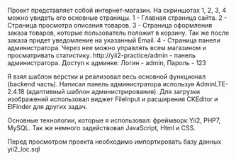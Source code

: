 Проект представляет собой интернет-магазин. На скриншотах 1, 2, 3, 4 можно увидеть его основные страницы.
1 - Главная страница сайта.
2 - Страница просмотра описания товаров.
3 - Страница оформления заказа товаров, которые пользователь положит в корзину. Так же после заказа придет 
уведомление на указанный Email.
4 - Страница панели администратора. Через нее можно управлять всем магазином и просматривать статистику.
http://yii2-practice/admin - панель администратора.
Доступ к админке: Логин - admin, Пароль - 123

Я взял шаблон верстки и реализовал весь основной функционал (backend часть). 
Написал панель администратора используя AdminLTE-2.4.18 (адаптивный шаблон администрирования).
Для загрузки изображений использовал виджет FileInput и расширения CKEditor и ElFinder для других задач.
  
Основные технологии, которые я использовал: фреймворк Yii2, 
  PHP7, MySQL. Так же немного задействовал JavaScript, Html и CSS. 
  
Перед просмотром проекта необходимо импортировать базу данных yii2_loc.sql
